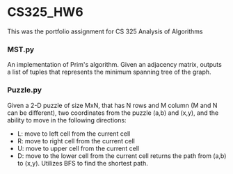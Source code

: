 # CS325_HW6
This was the portfolio assignment for CS 325 Analysis of Algorithms

### MST.py
An implementation of Prim's algorithm. Given an adjacency matrix, outputs a list of tuples that represents the minimum spanning tree of the graph.

### Puzzle.py
Given a 2-D puzzle of size MxN, that has N rows and M column (M and N can be different), two coordinates from the puzzle (a,b) and (x,y), and the ability to move in the following directions:
- L: move to left cell from the current cell 
- R: move to right cell from the current cell 
- U: move to upper cell from the current cell 
- D: move to the lower cell from the current cell
returns the path from (a,b) to (x,y).
Utilizes BFS to find the shortest path.
